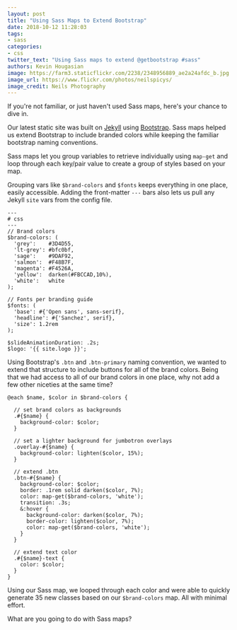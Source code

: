 ```yaml
---
layout: post
title: "Using Sass Maps to Extend Bootstrap"
date: 2018-10-12 11:28:03
tags:
- sass
categories:
- css
twitter_text: "Using Sass maps to extend @getbootstrap #sass"
authors: Kevin Hougasian
image: https://farm3.staticflickr.com/2238/2348956889_ae2a24afdc_b.jpg
image_url: https://www.flickr.com/photos/neilspicys/
image_credit: Neils Photography
---
```


If you're not familiar, or just haven't used Sass maps, here's your chance to dive in.

Our latest static site was built on [Jekyll](https://jekyllrb.com/) using [Bootstrap](https://getbootstrap.com). Sass maps helped us extend Bootstrap to include branded colors while keeping the familiar bootstrap naming conventions.

Sass maps let you group variables to retrieve individually using `map-get` and loop through each key/pair value to create a group of styles based on your map.

Grouping vars like `$brand-colors` and `$fonts` keeps everything in one place, easily accessible. Adding the front-matter `---` bars also lets us pull any Jekyll `site` vars from the config file.

```
---
# css
---
// Brand colors
$brand-colors: (
  'grey':    #3D4D55,
  'lt-grey': #bfc0bf,
  'sage':    #9DAF92,
  'salmon':  #F48B7F,
  'magenta': #F4526A,
  'yellow':  darken(#FBCCAD,10%),
  'white':   white
);

// Fonts per branding guide
$fonts: (
  'base': #{'Open sans', sans-serif},
  'headline': #{'Sanchez', serif},
  'size': 1.2rem
);

$slideAnimationDuration: .2s;
$logo: '{{ site.logo }}';
```

Using Bootstrap's `.btn` and  `.btn-primary` naming convention, we wanted to extend that structure to include buttons for all of the brand colors. Being that we had access to all of our brand colors in one place, why not add a few other niceties at the same time?

```
@each $name, $color in $brand-colors {

  // set brand colors as backgrounds
  .#{$name} {
    background-color: $color;
  }

  // set a lighter background for jumbotron overlays
  .overlay-#{$name} {
    background-color: lighten($color, 15%);
  }

  // extend .btn
  .btn-#{$name} {
    background-color: $color;
    border: .1rem solid darken($color, 7%);
    color: map-get($brand-colors, 'white');
    transition: .3s;
    &:hover {
      background-color: darken($color, 7%);
      border-color: lighten($color, 7%);
      color: map-get($brand-colors, 'white');
    }
  }

  // extend text color
  .#{$name}-text {
    color: $color;
  }
}
```

Using our Sass map, we looped through each color and  were able to quickly generate 35 new classes based on our `$brand-colors` map. All with minimal effort.

What are you going to do with Sass maps?
